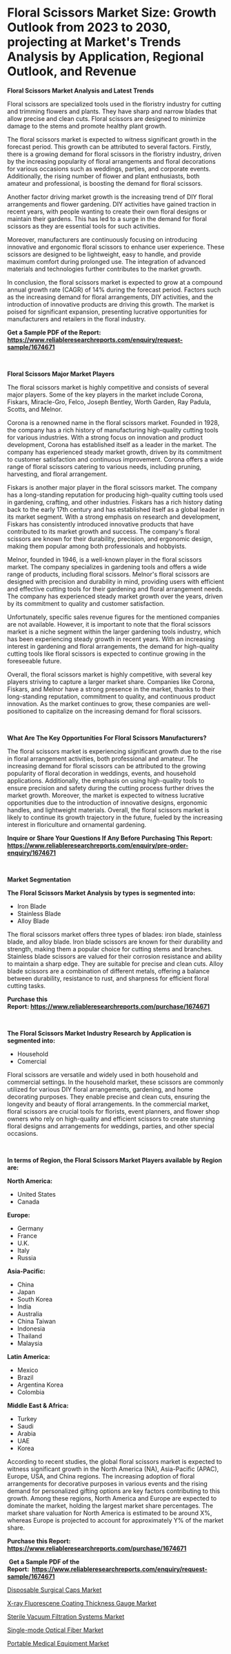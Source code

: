 <p><h1>Floral Scissors Market Size: Growth Outlook from 2023 to 2030, projecting at Market's Trends Analysis by Application, Regional Outlook, and Revenue</h1></p><p><strong>Floral Scissors Market Analysis and Latest Trends</strong></p>
<p><p>Floral scissors are specialized tools used in the floristry industry for cutting and trimming flowers and plants. They have sharp and narrow blades that allow precise and clean cuts. Floral scissors are designed to minimize damage to the stems and promote healthy plant growth.</p><p>The floral scissors market is expected to witness significant growth in the forecast period. This growth can be attributed to several factors. Firstly, there is a growing demand for floral scissors in the floristry industry, driven by the increasing popularity of floral arrangements and floral decorations for various occasions such as weddings, parties, and corporate events. Additionally, the rising number of flower and plant enthusiasts, both amateur and professional, is boosting the demand for floral scissors.</p><p>Another factor driving market growth is the increasing trend of DIY floral arrangements and flower gardening. DIY activities have gained traction in recent years, with people wanting to create their own floral designs or maintain their gardens. This has led to a surge in the demand for floral scissors as they are essential tools for such activities.</p><p>Moreover, manufacturers are continuously focusing on introducing innovative and ergonomic floral scissors to enhance user experience. These scissors are designed to be lightweight, easy to handle, and provide maximum comfort during prolonged use. The integration of advanced materials and technologies further contributes to the market growth.</p><p>In conclusion, the floral scissors market is expected to grow at a compound annual growth rate (CAGR) of 14% during the forecast period. Factors such as the increasing demand for floral arrangements, DIY activities, and the introduction of innovative products are driving this growth. The market is poised for significant expansion, presenting lucrative opportunities for manufacturers and retailers in the floral industry.</p></p>
<p><strong>Get a Sample PDF of the Report:&nbsp; <a href="https://www.reliableresearchreports.com/enquiry/request-sample/1674671">https://www.reliableresearchreports.com/enquiry/request-sample/1674671</a></strong></p>
<p>&nbsp;</p>
<p><strong>Floral Scissors Major Market Players</strong></p>
<p><p>The floral scissors market is highly competitive and consists of several major players. Some of the key players in the market include Corona, Fiskars, Miracle-Gro, Felco, Joseph Bentley, Worth Garden, Ray Padula, Scotts, and Melnor.</p><p>Corona is a renowned name in the floral scissors market. Founded in 1928, the company has a rich history of manufacturing high-quality cutting tools for various industries. With a strong focus on innovation and product development, Corona has established itself as a leader in the market. The company has experienced steady market growth, driven by its commitment to customer satisfaction and continuous improvement. Corona offers a wide range of floral scissors catering to various needs, including pruning, harvesting, and floral arrangement.</p><p>Fiskars is another major player in the floral scissors market. The company has a long-standing reputation for producing high-quality cutting tools used in gardening, crafting, and other industries. Fiskars has a rich history dating back to the early 17th century and has established itself as a global leader in its market segment. With a strong emphasis on research and development, Fiskars has consistently introduced innovative products that have contributed to its market growth and success. The company's floral scissors are known for their durability, precision, and ergonomic design, making them popular among both professionals and hobbyists.</p><p>Melnor, founded in 1946, is a well-known player in the floral scissors market. The company specializes in gardening tools and offers a wide range of products, including floral scissors. Melnor's floral scissors are designed with precision and durability in mind, providing users with efficient and effective cutting tools for their gardening and floral arrangement needs. The company has experienced steady market growth over the years, driven by its commitment to quality and customer satisfaction.</p><p>Unfortunately, specific sales revenue figures for the mentioned companies are not available. However, it is important to note that the floral scissors market is a niche segment within the larger gardening tools industry, which has been experiencing steady growth in recent years. With an increasing interest in gardening and floral arrangements, the demand for high-quality cutting tools like floral scissors is expected to continue growing in the foreseeable future.</p><p>Overall, the floral scissors market is highly competitive, with several key players striving to capture a larger market share. Companies like Corona, Fiskars, and Melnor have a strong presence in the market, thanks to their long-standing reputation, commitment to quality, and continuous product innovation. As the market continues to grow, these companies are well-positioned to capitalize on the increasing demand for floral scissors.</p></p>
<p>&nbsp;</p>
<p><strong>What Are The Key Opportunities For Floral Scissors Manufacturers?</strong></p>
<p><p>The floral scissors market is experiencing significant growth due to the rise in floral arrangement activities, both professional and amateur. The increasing demand for floral scissors can be attributed to the growing popularity of floral decoration in weddings, events, and household applications. Additionally, the emphasis on using high-quality tools to ensure precision and safety during the cutting process further drives the market growth. Moreover, the market is expected to witness lucrative opportunities due to the introduction of innovative designs, ergonomic handles, and lightweight materials. Overall, the floral scissors market is likely to continue its growth trajectory in the future, fueled by the increasing interest in floriculture and ornamental gardening.</p></p>
<p><strong>Inquire or Share Your Questions If Any Before Purchasing This Report: <a href="https://www.reliableresearchreports.com/enquiry/pre-order-enquiry/1674671">https://www.reliableresearchreports.com/enquiry/pre-order-enquiry/1674671</a></strong></p>
<p>&nbsp;</p>
<p><strong>Market Segmentation</strong></p>
<p><strong>The Floral Scissors Market Analysis by types is segmented into:</strong></p>
<p><ul><li>Iron Blade</li><li>Stainless Blade</li><li>Alloy Blade</li></ul></p>
<p><p>The floral scissors market offers three types of blades: iron blade, stainless blade, and alloy blade. Iron blade scissors are known for their durability and strength, making them a popular choice for cutting stems and branches. Stainless blade scissors are valued for their corrosion resistance and ability to maintain a sharp edge. They are suitable for precise and clean cuts. Alloy blade scissors are a combination of different metals, offering a balance between durability, resistance to rust, and sharpness for efficient floral cutting tasks.</p></p>
<p><strong>Purchase this Report:&nbsp;<a href="https://www.reliableresearchreports.com/purchase/1674671">https://www.reliableresearchreports.com/purchase/1674671</a></strong></p>
<p>&nbsp;</p>
<p><strong>The Floral Scissors Market Industry Research by Application is segmented into:</strong></p>
<p><ul><li>Household</li><li>Comercial</li></ul></p>
<p><p>Floral scissors are versatile and widely used in both household and commercial settings. In the household market, these scissors are commonly utilized for various DIY floral arrangements, gardening, and home decorating purposes. They enable precise and clean cuts, ensuring the longevity and beauty of floral arrangements. In the commercial market, floral scissors are crucial tools for florists, event planners, and flower shop owners who rely on high-quality and efficient scissors to create stunning floral designs and arrangements for weddings, parties, and other special occasions.</p></p>
<p>&nbsp;</p>
<p><strong>In terms of Region, the Floral Scissors Market Players available by Region are:</strong></p>
<p>
    <p> <strong> North America: </strong>
        <ul>
            <li>United States</li>
            <li>Canada</li>
        </ul>
        </p> 
    <p> <strong> Europe: </strong>
        <ul>
            <li>Germany</li>
            <li>France</li>
            <li>U.K.</li>
            <li>Italy</li>
            <li>Russia</li>
        </ul>
        </p> 
    <p> <strong> Asia-Pacific: </strong>
        <ul>
            <li>China</li>
            <li>Japan</li>
            <li>South Korea</li>
            <li>India</li>
            <li>Australia</li>
            <li>China Taiwan</li>
            <li>Indonesia</li>
            <li>Thailand</li>
            <li>Malaysia</li>
        </ul>
        </p> 
    <p> <strong> Latin America: </strong>
        <ul>
            <li>Mexico</li>
            <li>Brazil</li>
            <li>Argentina Korea</li>
            <li>Colombia</li>
        </ul>
        </p> 
    <p> <strong> Middle East & Africa: </strong>
        <ul>
            <li>Turkey</li>
            <li>Saudi</li>
            <li>Arabia</li>
            <li>UAE</li>
            <li>Korea</li>
        </ul>
    </p>
    </p>
<p><p>According to recent studies, the global floral scissors market is expected to witness significant growth in the North America (NA), Asia-Pacific (APAC), Europe, USA, and China regions. The increasing adoption of floral arrangements for decorative purposes in various events and the rising demand for personalized gifting options are key factors contributing to this growth. Among these regions, North America and Europe are expected to dominate the market, holding the largest market share percentages. The market share valuation for North America is estimated to be around X%, whereas Europe is projected to account for approximately Y% of the market share.</p></p>
<p><strong>Purchase this Report: <a href="https://www.reliableresearchreports.com/purchase/1674671">https://www.reliableresearchreports.com/purchase/1674671</a></strong></p>
<p>&nbsp;<strong>Get a Sample PDF of the Report:&nbsp;&nbsp;<a href="https://www.reliableresearchreports.com/enquiry/request-sample/1674671">https://www.reliableresearchreports.com/enquiry/request-sample/1674671</a></strong></p>
<p><strong></strong></p>
<p><p><a href="https://www.linkedin.com/pulse/disposable-surgical-caps-market-insights-players-forecast-71o7f/">Disposable Surgical Caps Market</a></p><p><a href="https://medium.com/@marvinwalsh2023/x-ray-fluorescene-coating-thickness-gauge-market-analysis-and-sze-forecasted-for-period-from-2023-5322b5b32606">X-ray Fluorescene Coating Thickness Gauge Market</a></p><p><a href="https://github.com/RichRobinson5/Market-Research-Report-List-2/blob/main/sterile-vacuum-filtration-systems-market.md">Sterile Vacuum Filtration Systems Market</a></p><p><a href="https://github.com/JameTravis/Market-Research-Report-List-2/blob/main/single-mode-optical-fiber-market.md">Single-mode Optical Fiber Market</a></p><p><a href="https://www.linkedin.com/pulse/portable-medical-equipment-market-size-share-amp-trends-analysis-haw0c/">Portable Medical Equipment Market</a></p></p>